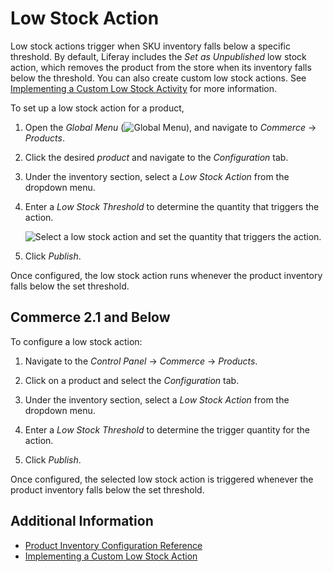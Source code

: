 # Low Stock Action

Low stock actions trigger when SKU inventory falls below a specific threshold. By default, Liferay includes the *Set as Unpublished* low stock action, which removes the product from the store when its inventory falls below the threshold. You can also create custom low stock actions. See [Implementing a Custom Low Stock Activity](../developer-guide/managing-inventory/implementing-a-custom-low-stock-activity.md) for more information.

To set up a low stock action for a product,

1. Open the *Global Menu* (![Global Menu](../images/icon-applications-menu.png)), and navigate to *Commerce* &rarr; *Products*.

1. Click the desired *product* and navigate to the *Configuration* tab.

1. Under the inventory section, select a *Low Stock Action* from the dropdown menu.

1. Enter a *Low Stock Threshold* to determine the quantity that triggers the action.

   ![Select a low stock action and set the quantity that triggers the action.](./low-stock-action/images/01.png)

1. Click *Publish*.

Once configured, the low stock action runs whenever the product inventory falls below the set threshold.

## Commerce 2.1 and Below

To configure a low stock action:

1. Navigate to the *Control Panel* &rarr; *Commerce* &rarr; *Products*.

1. Click on a product and select the *Configuration* tab.

1. Under the inventory section, select a *Low Stock Action* from the dropdown menu.

1. Enter a *Low Stock Threshold* to determine the trigger quantity for the action.

1. Click *Publish*.

Once configured, the selected low stock action is triggered whenever the product inventory falls below the set threshold.

## Additional Information

* [Product Inventory Configuration Reference](./product-inventory-configuration-reference-guide.md)
* [Implementing a Custom Low Stock Action](../developer-guide/managing-inventory/implementing-a-custom-low-stock-activity.md)
